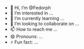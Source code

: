 - 👋 Hi, I’m @Fedorph
- 👀 I’m interested in ...
- 🌱 I’m currently learning ...
- 💞️ I’m looking to collaborate on ...
- 📫 How to reach me ...
- 😄 Pronouns: ...
- ⚡ Fun fact: ...

<!---
Fedorph/Fedorph is a ✨ special ✨ repository because its `README.md` (this file) appears on your GitHub profile.
You can click the Preview link to take a look at your changes.
--->

